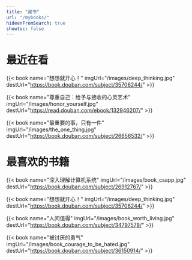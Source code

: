 ```yaml
---
title: "藏书"
url: "/mybooks/"
hideenFromSearch: true
showtoc: false
---
```

# 最近在看

{{< book name="想想就开心！" imgUrl="/images/deep_thinking.jpg" destUrl="https://book.douban.com/subject/35706244/" >}}

{{< book name="尊重自己：给予与接收的心灵艺术" imgUrl="/images/honor_yourself.jpg" destUrl="https://read.douban.com/ebook/132946207/" >}}

{{< book name="最重要的事，只有一件" imgUrl="/images/the_one_thing.jpg" destUrl="https://book.douban.com/subject/26656532/" >}}

# 最喜欢的书籍
{{< book name="深入理解计算机系统" imgUrl="/images/book_csapp.jpg" destUrl="https://book.douban.com/subject/26912767/" >}}

{{< book name="想想就开心！" imgUrl="/images/deep_thinking.jpg" destUrl="https://book.douban.com/subject/35706244/" >}}

{{< book name="人间值得" imgUrl="/images/book_worth_living.jpg" destUrl="https://book.douban.com/subject/34797578/" >}}

{{< book name="被讨厌的勇气" imgUrl="/images/book_courage_to_be_hated.jpg" destUrl="https://book.douban.com/subject/36150914/" >}}